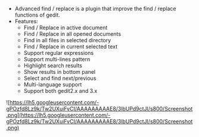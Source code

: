   * Advanced find / replace is a plugin that improve the find / replace functions of gedit.
  * Features:
    * Find / Replace in active document
    * Find / Replace in all opened documents
    * Find in all files in selected directory
    * Find / Replace in current selected text
    * Support regular expressions
    * Support multi-lines pattern
    * Highlight search results
    * Show results in bottom panel
    * Select and find next/previous
    * Multi-language support
    * Support both gedit2.x and 3.x

![https://lh5.googleusercontent.com/-gPOzfd8Lz9k/Tw2UXuiFvCI/AAAAAAAAAE8/3lbUPd9ctJI/s800/Screenshot.png](https://lh5.googleusercontent.com/-gPOzfd8Lz9k/Tw2UXuiFvCI/AAAAAAAAAE8/3lbUPd9ctJI/s800/Screenshot.png)